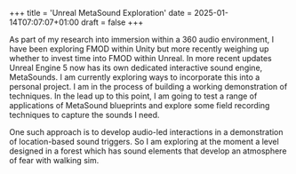+++
title = 'Unreal MetaSound Exploration'
date = 2025-01-14T07:07:07+01:00
draft = false
+++


<p>As part of my research into immersion within a 360 audio environment, I have been exploring FMOD within Unity but more recently weighing up whether to invest time into FMOD within Unreal. In more recent updates Unreal Engine 5 now has its own dedicated interactive sound engine, MetaSounds. I am currently exploring ways to incorporate this into a personal project. I am in the process of building a working demonstration of techniques. In the lead up to this point, I am going to test a range of applications of MetaSound blueprints and explore some field recording techniques to capture the sounds I need.</p>
<p>One such approach is to develop audio-led interactions in a demonstration of location-based sound triggers. So I am exploring at the moment a level designed in a forest which has sound elements that develop an atmosphere of fear with walking sim.</p>

